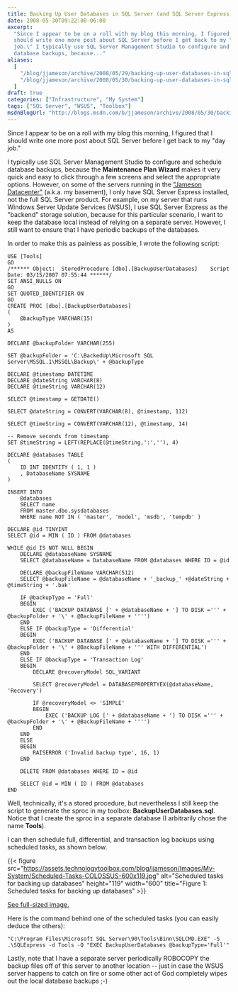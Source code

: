 ```yaml
---
title: Backing Up User Databases in SQL Server (and SQL Server Express)
date: 2008-05-30T09:22:00-06:00
excerpt:
  "Since I appear to be on a roll with my blog this morning, I figured that I
  should write one more post about SQL Server before I get back to my \"day
  job.\" I typically use SQL Server Management Studio to configure and schedule
  database backups, because..."
aliases:
  [
    "/blog/jjameson/archive/2008/05/29/backing-up-user-databases-in-sql-server-and-sql-server-express.aspx",
    "/blog/jjameson/archive/2008/05/30/backing-up-user-databases-in-sql-server-and-sql-server-express.aspx",
  ]
draft: true
categories: ["Infrastructure", "My System"]
tags: ["SQL Server", "WSUS", "Toolbox"]
msdnBlogUrl: "http://blogs.msdn.com/b/jjameson/archive/2008/05/30/backing-up-user-databases-in-sql-server-and-sql-server-express.aspx"
---
```


Since I appear to be on a roll with my blog this morning, I figured that I
should write one more post about SQL Server before I get back to my "day job."

I typically use SQL Server Management Studio to configure and schedule database
backups, because the **Maintenance Plan Wizard** makes it very quick and easy to
click through a few screens and select the appropriate options. However, on some
of the servers running in the
["Jameson Datacenter"](/blog/jjameson/2009/09/14/the-jameson-datacenter) (a.k.a.
my basement), I only have SQL Server Express installed, not the full SQL Server
product. For example, on my server that runs Windows Server Update Services
(WSUS), I use SQL Server Express as the "backend" storage solution, because for
this particular scenario, I want to keep the database local instead of relying
on a separate server. However, I still want to ensure that I have periodic
backups of the databases.

In order to make this as painless as possible, I wrote the following script:

```
USE [Tools]
GO
/****** Object:  StoredProcedure [dbo].[BackupUserDatabases]    Script Date: 03/15/2007 07:55:44 ******/
SET ANSI_NULLS ON
GO
SET QUOTED_IDENTIFIER ON
GO
CREATE PROC [dbo].[BackupUserDatabases]
(
    @backupType VARCHAR(15)
)
AS

DECLARE @backupFolder VARCHAR(255)

SET @backupFolder = 'C:\BackedUp\Microsoft SQL Server\MSSQL.1\MSSQL\Backup\' + @backupType

DECLARE @timestamp DATETIME
DECLARE @dateString VARCHAR(8)
DECLARE @timeString VARCHAR(12)

SELECT @timestamp = GETDATE()

SELECT @dateString = CONVERT(VARCHAR(8), @timestamp, 112)

SELECT @timeString = CONVERT(VARCHAR(12), @timestamp, 14)

-- Remove seconds from timestamp
SET @timeString = LEFT(REPLACE(@timeString,':',''), 4)

DECLARE @databases TABLE
(
    ID INT IDENTITY ( 1, 1 )
    , DatabaseName SYSNAME
)

INSERT INTO
    @databases
    SELECT name
    FROM master.dbo.sysdatabases
    WHERE name NOT IN ( 'master', 'model', 'msdb', 'tempdb' )

DECLARE @id TINYINT
SELECT @id = MIN ( ID ) FROM @databases

WHILE @id IS NOT NULL BEGIN
    DECLARE @databaseName SYSNAME
    SELECT @databaseName = DatabaseName FROM @databases WHERE ID = @id

    DECLARE @backupFileName VARCHAR(512)
    SELECT @backupFileName = @databaseName + '_backup_' +@dateString + @timeString + '.bak'

    IF @backupType = 'Full'
    BEGIN
        EXEC ('BACKUP DATABASE [' + @databaseName + '] TO DISK =''' + @backupFolder + '\' + @BackupFileName + '''')
    END
    ELSE IF @backupType = 'Differential'
    BEGIN
        EXEC ('BACKUP DATABASE [' + @databaseName + '] TO DISK =''' + @backupFolder + '\' + @BackupFileName + ''' WITH DIFFERENTIAL')
    END
    ELSE IF @backupType = 'Transaction Log'
    BEGIN
        DECLARE @recoveryModel SQL_VARIANT

        SELECT @recoveryModel = DATABASEPROPERTYEX(@databaseName, 'Recovery')

        IF @recoveryModel <> 'SIMPLE'
        BEGIN
            EXEC ('BACKUP LOG [' + @databaseName + '] TO DISK =''' + @backupFolder + '\' + @BackupFileName + '''')
        END
    END
    ELSE
    BEGIN
        RAISERROR ('Invalid backup type', 16, 1)
    END

    DELETE FROM @databases WHERE ID = @id

    SELECT @id = MIN ( ID ) FROM @databases
END
```

Well, technically, it's a stored procedure, but nevertheless I still keep the
script to generate the sproc in my toolbox: **BackupUserDatabases.sql**. Notice
that I create the sproc in a separate database (I arbitrarily chose the name
**Tools**).

I can then schedule full, differential, and transaction log backups using
scheduled tasks, as shown below.

{{< figure
src="https://assets.technologytoolbox.com/blog/jjameson/Images/My-System/Scheduled-Tasks-COLOSSUS-600x119.jpg"
alt="Scheduled tasks for backing up databases" height="119" width="600"
title="Figure 1: Scheduled tasks for backing up databases" >}}

[See full-sized image.](https://assets.technologytoolbox.com/blog/jjameson/Images/My-System/Scheduled-Tasks-COLOSSUS-1131x224.jpg)

Here is the command behind one of the scheduled tasks (you can easily deduce the
others):

```
"C:\Program Files\Microsoft SQL Server\90\Tools\Binn\SQLCMD.EXE" -S .\SQLExpress -d Tools -Q "EXEC BackupUserDatabases @backupType='Full'"
```

Lastly, note that I have a separate server periodically ROBOCOPY the backup
files off of this server to another location -- just in case the WSUS server
happens to catch on fire or some other act of God completely wipes out the local
database backups ;-)
